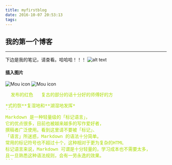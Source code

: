 ```yaml
---
title: myfirstblog
date: 2016-10-07 20:53:13
tags:
---
```

## 我的第一个博客
***
下边是我的笔记，请查看。哈哈哈！！！
 ![alt text](https://raw.github.com/juxuechen/Shar...)
#### 插入图片
![Mou icon](http://mouapp.com/Mou_128.png)
![Mou icon](http://pic4.nipic.com/20091114/3554043_081331032104_2.jpg)
<pre style="color:#ad0">  发布的红色   复古的部分的话十分好的师傅好的方<pre/>
*式的恢**复湿地和**湖湿地发挥*
```
Markdown 是一种轻量级的「标记语言」，
它的优点很多，目前也被越来越多的写作爱好者，
撰稿者广泛使用。看到这里请不要被「标记」、
「语言」所迷惑，Markdown 的语法十分简单。
常用的标记符号也不超过十个，这种相对于更为复杂的HTML 
标记语言来说，Markdown 可谓是十分轻量的，学习成本也不需要太多，
且一旦熟悉这种语法规则，会有一劳永逸的效果。
```